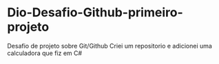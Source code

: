 # Dio-Desafio-Github-primeiro-projeto
Desafio de projeto sobre Git/Github
Criei um repositorio e adicionei uma calculadora que fiz em C#
